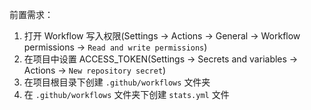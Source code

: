 前置需求：

1. 打开 Workflow 写入权限(Settings -> Actions -> General -> Workflow permissions -> `Read and write permissions`)
2. 在项目中设置 ACCESS_TOKEN(Settings -> Secrets and variables -> Actions -> `New repository secret`)
3. 在项目根目录下创建 `.github/workflows` 文件夹
4. 在 `.github/workflows` 文件夹下创建 `stats.yml` 文件

